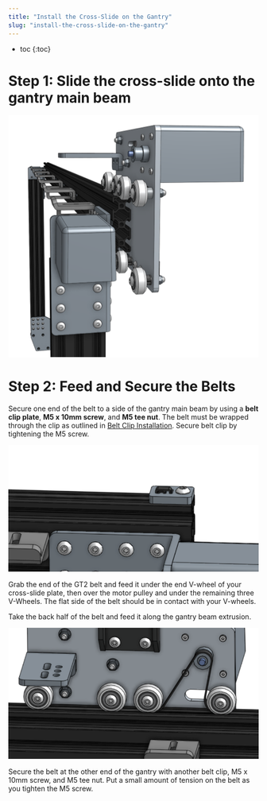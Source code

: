 ```yaml
---
title: "Install the Cross-Slide on the Gantry"
slug: "install-the-cross-slide-on-the-gantry"
---
```


* toc
{:toc}

# Step 1: Slide the cross-slide onto the gantry main beam

![install_cross-slide.png](install_cross-slide.png)

# Step 2: Feed and Secure the Belts
Secure one end of the belt to a side of the gantry main beam by using a **belt clip plate**, **M5 x 10mm screw**, and **M5 tee nut**. The belt must be wrapped through the clip as outlined in [Belt Clip Installation](../../Reference-Docs/belt-clip-installation.md). Secure belt clip by tightening the M5 screw.

![y_axis_belt_end.png](y_axis_belt_end.png)

Grab the end of the GT2 belt and feed it under the end V-wheel of your cross-slide plate, then over the motor pulley and under the remaining three V-Wheels. The flat side of the belt should be in contact with your V-wheels.


Take the back half of the belt and feed it along the gantry beam extrusion.

![y_axis_belt.png](y_axis_belt.png)

Secure the belt at the other end of the gantry with another belt clip, M5 x 10mm screw, and M5 tee nut. Put a small amount of tension on the belt as you tighten the M5 screw.


